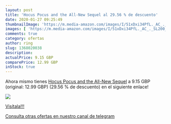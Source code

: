 ```yaml
---
layout: post
title: 'Hocus Pocus and the All-New Sequel al 29.56 % de descuento'
date: 2020-01-27 09:25:49
thumbnailImage: 'https://m.media-amazon.com/images/I/51xDxi34PfL._AC_._SL200_.jpg'
images: [ 'https://m.media-amazon.com/images/I/51xDxi34PfL._AC_._SL200_.jpg' ]
comments: true
category: ofertas
author: ring
slug: 1368020038
description:
actualPrice: 9.15 GBP
comparePrice: 12.99 GBP
inStock: true
---
```


Ahora mismo tienes [Hocus Pocus and the All-New Sequel](https://www.amazon.com/dp/1368020038/?tag=redken08-20) a 9.15 GBP (original: 12.99 GBP) (29.56 %  de descuento) en el siguiente enlace!

[![](https://m.media-amazon.com/images/I/51xDxi34PfL._AC_._SL200_.jpg)](https://www.amazon.com/dp/1368020038/?tag=redken08-20)

[Visítala!!!](https://www.amazon.com/dp/1368020038/?tag=redken08-20)

[Consulta otras ofertas en nuestro canal de telegram](https://t.me/s/ofertas25)
